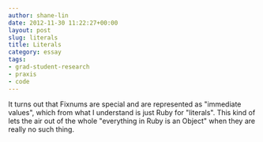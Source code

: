 ```yaml
---
author: shane-lin
date: 2012-11-30 11:22:27+00:00
layout: post
slug: literals
title: Literals
category: essay
tags:
- grad-student-research
- praxis
- code
---
```


It turns out that Fixnums are special and are represented as "immediate values", which from what I understand is just Ruby for "literals". This kind of lets the air out of the whole "everything in Ruby is an Object" when they are really no such thing.

